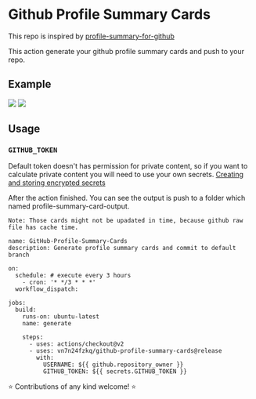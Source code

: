 # Github Profile Summary Cards

This repo is inspired by [profile-summary-for-github](https://github.com/tipsy/profile-summary-for-github)

This action generate your github profile summary cards and push to your repo.

## Example

![](https://raw.githubusercontent.com/vn7n24fzkq/vn7n24fzkq/master/profile-summary-card-output/solarized/profile-details.svg)
![](https://raw.githubusercontent.com/vn7n24fzkq/vn7n24fzkq/master/profile-summary-card-output/solarized/repo-per-language.svg)

## Usage

### `GITHUB_TOKEN`

Default token doesn't has permission for private content, so if you want to calculate private content you will need to use your own secrets.
[Creating and storing encrypted secrets](https://docs.github.com/en/actions/configuring-and-managing-workflows/creating-and-storing-encrypted-secrets)

After the action finished. You can see the output is push to a folder which named profile-summary-card-output.

`Note: Those cards might not be upadated in time, because github raw file has cache time.`

```ymal
name: GitHub-Profile-Summary-Cards
description: Generate profile summary cards and commit to default branch

on:
  schedule: # execute every 3 hours
    - cron: '* */3 * * *'
  workflow_dispatch:

jobs:
  build:
    runs-on: ubuntu-latest
    name: generate

    steps:
      - uses: actions/checkout@v2
      - uses: vn7n24fzkq/github-profile-summary-cards@release
        with:
          USERNAME: ${{ github.repository_owner }}
          GITHUB_TOKEN: ${{ secrets.GITHUB_TOKEN }}
```

:star: Contributions of any kind welcome! :star:
